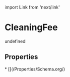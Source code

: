import Link from 'next/link'
# CleaningFee

undefined

## Properties

<Grid>
* [](/Properties/Schema.org/)

</Grid>

